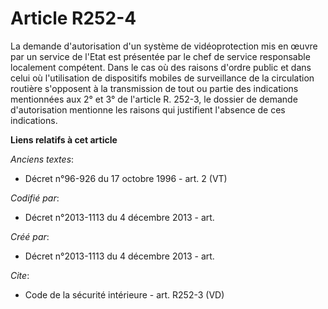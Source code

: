 # Article R252-4

La demande d'autorisation d'un système de vidéoprotection mis en œuvre par un service de l'Etat est présentée par le chef de
service responsable localement compétent. Dans le cas où des raisons d'ordre public et dans celui où l'utilisation de
dispositifs mobiles de surveillance de la circulation routière s'opposent à la transmission de tout ou partie des indications
mentionnées aux 2° et 3° de l'article R. 252-3, le dossier de demande d'autorisation mentionne les raisons qui justifient
l'absence de ces indications.

**Liens relatifs à cet article**

_Anciens textes_:

  - Décret n°96-926 du 17 octobre 1996 - art. 2 (VT)

_Codifié par_:

  - Décret n°2013-1113 du 4 décembre 2013 - art.

_Créé par_:

  - Décret n°2013-1113 du 4 décembre 2013 - art.

_Cite_:

  - Code de la sécurité intérieure - art. R252-3 (VD)
